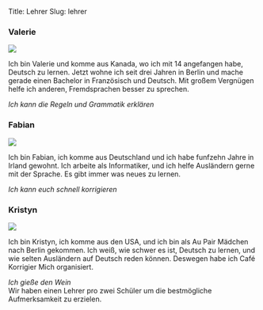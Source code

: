 Title: Lehrer
Slug: lehrer

<div class="row">
  <div class="col-sm-6">
    <div class="well lehrer">
      <h3>Valerie</h3>
      <img src="/images/valerie.png" class="profilepicture">
      <p>
        Ich bin Valerie und komme aus Kanada, wo ich mit 14 angefangen habe, Deutsch
        zu lernen. Jetzt wohne ich seit drei Jahren in Berlin und mache gerade einen
        Bachelor in Französisch und Deutsch. Mit großem Vergnügen helfe ich anderen,
        Fremdsprachen besser zu sprechen.
      </p>
      <i>Ich kann die Regeln und Grammatik erklären</i>
    </div>
  </div>
  <div class="col-sm-6">
    <div class="well lehrer">
      <h3>Fabian</h3>
      <img src="/images/fabian.png" class="profilepicture">
      <p>
        Ich bin Fabian, ich komme aus Deutschland und ich habe funfzehn Jahre
        in Irland gewohnt.  Ich arbeite als Informatiker, und ich helfe Ausländern
        gerne mit der Sprache.  Es gibt immer was neues zu lernen.
      </p>
      <i>Ich kann euch schnell korrigieren</i>
    </div>
  </div>
</div>

<div class="row">
  <div class="col-sm-6">
    <div class="well lehrer">
      <h3>Kristyn</h3>
      <img src="/images/kristyn.png" class="profilepicture">
      <p>
        Ich bin Kristyn, ich komme aus den USA, und ich bin als Au Pair Mädchen nach
        Berlin gekommen. Ich weiß, wie schwer es ist, Deutsch zu lernen, und wie
        selten Ausländern auf Deutsch reden können. Deswegen habe ich Café Korrigier
        Mich organisiert.
      </p>
      <i>Ich gieße den Wein</i>
    </div>
  </div>
  <div class="col-sm-6">
    <div class="well lehrer center_text fontsize_xl">
      Wir haben einen Lehrer pro zwei Schüler um die bestmögliche Aufmerksamkeit 
      zu erzielen.
    </div>
  </div>
</div>

